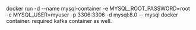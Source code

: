 docker run -d --name mysql-container -e MYSQL_ROOT_PASSWORD=root -e MYSQL_USER=myuser -p 3306:3306 -d mysql:8.0 -- mysql docker container.
required kafka container as well.

